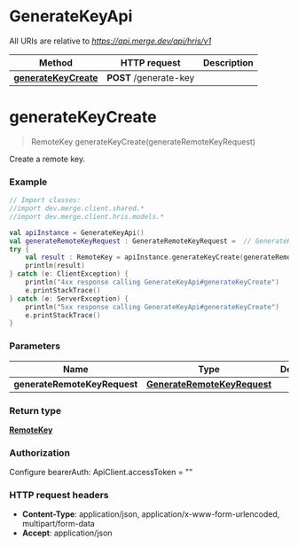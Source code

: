 # GenerateKeyApi

All URIs are relative to *https://api.merge.dev/api/hris/v1*

Method | HTTP request | Description
------------- | ------------- | -------------
[**generateKeyCreate**](GenerateKeyApi.md#generateKeyCreate) | **POST** /generate-key | 


<a name="generateKeyCreate"></a>
# **generateKeyCreate**
> RemoteKey generateKeyCreate(generateRemoteKeyRequest)



Create a remote key.

### Example
```kotlin
// Import classes:
//import dev.merge.client.shared.*
//import dev.merge.client.hris.models.*

val apiInstance = GenerateKeyApi()
val generateRemoteKeyRequest : GenerateRemoteKeyRequest =  // GenerateRemoteKeyRequest | 
try {
    val result : RemoteKey = apiInstance.generateKeyCreate(generateRemoteKeyRequest)
    println(result)
} catch (e: ClientException) {
    println("4xx response calling GenerateKeyApi#generateKeyCreate")
    e.printStackTrace()
} catch (e: ServerException) {
    println("5xx response calling GenerateKeyApi#generateKeyCreate")
    e.printStackTrace()
}
```

### Parameters

Name | Type | Description  | Notes
------------- | ------------- | ------------- | -------------
 **generateRemoteKeyRequest** | [**GenerateRemoteKeyRequest**](GenerateRemoteKeyRequest.md)|  |

### Return type

[**RemoteKey**](RemoteKey.md)

### Authorization


Configure bearerAuth:
    ApiClient.accessToken = ""

### HTTP request headers

 - **Content-Type**: application/json, application/x-www-form-urlencoded, multipart/form-data
 - **Accept**: application/json


